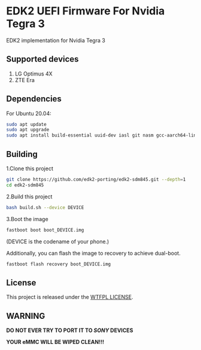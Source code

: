 # EDK2 UEFI Firmware For Nvidia Tegra 3

EDK2 implementation for Nvidia Tegra 3

## Supported devices

1. LG Optimus 4X
2. ZTE Era

## Dependencies

For Ubuntu 20.04:

```bash
sudo apt update
sudo apt upgrade
sudo apt install build-essential uuid-dev iasl git nasm gcc-aarch64-linux-gnu abootimg python3-distutils python3-pil python3-git
```

## Building

1.Clone this project

```bash
git clone https://github.com/edk2-porting/edk2-sdm845.git --depth=1
cd edk2-sdm845
```

2.Build this project

```bash
bash build.sh --device DEVICE
```

3.Boot the image

```bash
fastboot boot boot_DEVICE.img
```

(DEVICE is the codename of your phone.)

Additionally, you can flash the image to recovery to achieve dual-boot.

```bash
fastboot flash recovery boot_DEVICE.img
```

## License

This project is released under the [WTFPL LICENSE](http://www.wtfpl.net/).

## WARNING

**DO NOT EVER TRY TO PORT IT TO *SONY* DEVICES**

**YOUR eMMC WILL BE WIPED CLEAN!!!**
